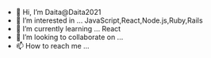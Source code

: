 - 👋 Hi, I’m Daita@Daita2021
- 👀 I’m interested in ... JavaScript,React,Node.js,Ruby,Rails
- 🌱 I’m currently learning ... React
- 💞️ I’m looking to collaborate on ...
- 📫 How to reach me ...

<!---
Daita2021/Daita2021 is a ✨ special ✨ repository because its `README.md` (this file) appears on your GitHub profile.
You can click the Preview link to take a look at your changes.
--->
